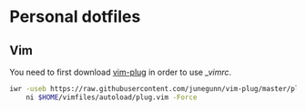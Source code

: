 # Personal dotfiles

## Vim

You need to first download [vim-plug](https://github.com/junegunn/vim-plug) in order to use *_vimrc*.

```sh
iwr -useb https://raw.githubusercontent.com/junegunn/vim-plug/master/plug.vim |`
    ni $HOME/vimfiles/autoload/plug.vim -Force
```

